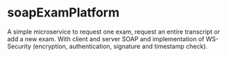 # soapExamPlatform
A simple microservice to request one exam, request an entire transcript or add a new exam. With client and server SOAP and implementation of WS-Security (encryption, authentication, signature and timestamp check).
